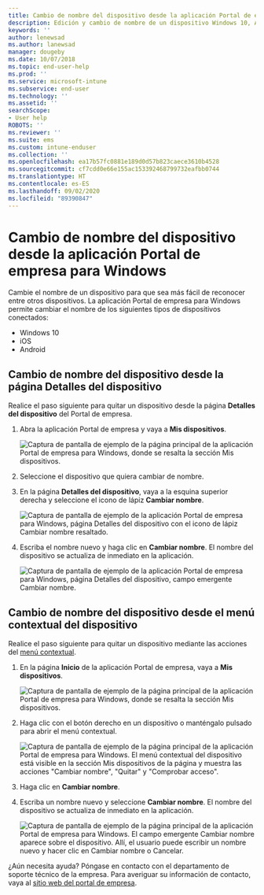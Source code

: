 ```yaml
---
title: Cambio de nombre del dispositivo desde la aplicación Portal de empresa de Intune para Windows
description: Edición y cambio de nombre de un dispositivo Windows 10, Android, iOS o Microsoft HoloLens en la aplicación Portal de empresa de Intune para Windows
keywords: ''
author: lenewsad
ms.author: lanewsad
manager: dougeby
ms.date: 10/07/2018
ms.topic: end-user-help
ms.prod: ''
ms.service: microsoft-intune
ms.subservice: end-user
ms.technology: ''
ms.assetid: ''
searchScope:
- User help
ROBOTS: ''
ms.reviewer: ''
ms.suite: ems
ms.custom: intune-enduser
ms.collection: ''
ms.openlocfilehash: ea17b57fc0881e189d0d57b823caece3610b4528
ms.sourcegitcommit: cf7cdd0e66e155ac153392468799732eafbb0744
ms.translationtype: HT
ms.contentlocale: es-ES
ms.lasthandoff: 09/02/2020
ms.locfileid: "89390847"
---
```

# <a name="rename-device-from-the-company-portal-app-for-windows"></a>Cambio de nombre del dispositivo desde la aplicación Portal de empresa para Windows
Cambie el nombre de un dispositivo para que sea más fácil de reconocer entre otros dispositivos. La aplicación Portal de empresa para Windows permite cambiar el nombre de los siguientes tipos de dispositivos conectados:  
* Windows 10
* iOS
* Android  

## <a name="rename-device-from-device-details-page"></a>Cambio de nombre del dispositivo desde la página **Detalles del dispositivo**  
Realice el paso siguiente para quitar un dispositivo desde la página **Detalles del dispositivo** del Portal de empresa. 

1. Abra la aplicación Portal de empresa y vaya a **Mis dispositivos**.  

    ![Captura de pantalla de ejemplo de la página principal de la aplicación Portal de empresa para Windows, donde se resalta la sección Mis dispositivos.](./media/1809_CheckAccess_Context_Select_Device.png)  
2. Seleccione el dispositivo que quiera cambiar de nombre.
3. En la página **Detalles del dispositivo**, vaya a la esquina superior derecha y seleccione el icono de lápiz **Cambiar nombre**.  

     ![Captura de pantalla de ejemplo de la aplicación Portal de empresa para Windows, página Detalles del dispositivo con el icono de lápiz Cambiar nombre resaltado.](./media/1809_Rename_CPapp_Windows_icon.png) 
4. Escriba el nombre nuevo y haga clic en **Cambiar nombre**. El nombre del dispositivo se actualiza de inmediato en la aplicación.  

     ![Captura de pantalla de ejemplo de la aplicación Portal de empresa para Windows, página Detalles del dispositivo, campo emergente Cambiar nombre.](./media/1808_RenameApp_Popup.png)  

## <a name="rename-device-from-device-context-menu"></a>Cambio de nombre del dispositivo desde el menú contextual del dispositivo  
Realice el paso siguiente para quitar un dispositivo mediante las acciones del [menú contextual](/windows/uwp/design/controls-and-patterns/menus).  

1. En la página **Inicio** de la aplicación Portal de empresa, vaya a **Mis dispositivos**.

    ![Captura de pantalla de ejemplo de la página principal de la aplicación Portal de empresa para Windows, donde se resalta la sección Mis dispositivos.](./media/1809_CheckAccess_Context_Select_Device.png)  
2. Haga clic con el botón derecho en un dispositivo o manténgalo pulsado para abrir el menú contextual.  

    ![Captura de pantalla de ejemplo de la página principal de la aplicación Portal de empresa para Windows. El menú contextual del dispositivo está visible en la sección **Mis dispositivos** de la página y muestra las acciones "Cambiar nombre", "Quitar" y "Comprobar acceso".](./media/1809_DeviceContextMenu_Windows_CP.png)    
3. Haga clic en **Cambiar nombre**.  
4. Escriba un nombre nuevo y seleccione **Cambiar nombre**. El nombre del dispositivo se actualiza de inmediato en la aplicación.  

     ![Captura de pantalla de ejemplo de la página principal de la aplicación Portal de empresa para Windows. El campo emergente Cambiar nombre aparece sobre el dispositivo. Allí, el usuario puede escribir un nombre nuevo y hacer clic en Cambiar nombre o Cancelar.](./media/1808_RenameApp_Popup.png)  

¿Aún necesita ayuda? Póngase en contacto con el departamento de soporte técnico de la empresa. Para averiguar su información de contacto, vaya al [sitio web del portal de empresa](https://go.microsoft.com/fwlink/?linkid=2010980).
